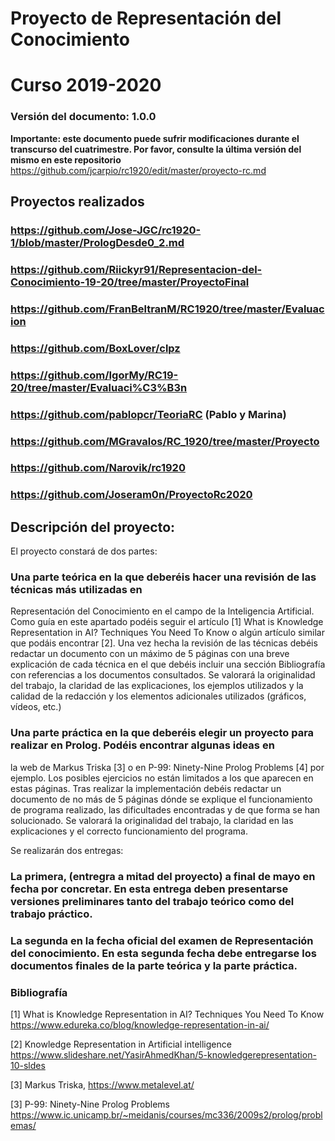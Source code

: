 # Proyecto de Representación del Conocimiento
# Curso 2019-2020
### Versión del documento: 1.0.0

**Importante: este documento puede sufrir modificaciones durante el transcurso del cuatrimestre. Por favor, consulte la última versión del mismo en este repositorio** https://github.com/jcarpio/rc1920/edit/master/proyecto-rc.md


## Proyectos realizados
### https://github.com/Jose-JGC/rc1920-1/blob/master/PrologDesde0_2.md
### https://github.com/Riickyr91/Representacion-del-Conocimiento-19-20/tree/master/ProyectoFinal
### https://github.com/FranBeltranM/RC1920/tree/master/Evaluacion
### https://github.com/BoxLover/clpz
### https://github.com/IgorMy/RC19-20/tree/master/Evaluaci%C3%B3n
### https://github.com/pablopcr/TeoriaRC (Pablo y Marina)
### https://github.com/MGravalos/RC_1920/tree/master/Proyecto
### https://github.com/Narovik/rc1920
### https://github.com/Joseram0n/ProyectoRc2020


## Descripción del proyecto:

El proyecto constará de dos partes:

### Una parte teórica en la que deberéis hacer una revisión de las técnicas más utilizadas en
Representación del Conocimiento en el campo de la Inteligencia Artificial. Como guía en este apartado podéis seguir el artículo [1] 
What is Knowledge Representation in AI? Techniques You Need To Know o algún artículo similar que podáis encontrar [2]. Una vez hecha 
la revisión de las técnicas debéis redactar un documento con un máximo de 5 páginas con una breve explicación de cada
técnica en el que debéis incluir una sección Bibliografía con referencias a los documentos consultados. Se valorará 
la originalidad del trabajo,
la claridad de las explicaciones, los ejemplos utilizados y la calidad de la redacción y los elementos adicionales utilizados 
(gráficos, vídeos, etc.)

### Una parte práctica en la que deberéis elegir un proyecto para realizar en Prolog. Podéis encontrar algunas ideas en 
la web de Markus Triska [3] o en P-99: Ninety-Nine Prolog Problems [4] por ejemplo. Los posibles ejercicios no están limitados
a los que aparecen en estas páginas. Tras realizar la implementación debéis redactar un documento de no más de 5 páginas dónde
se explique el funcionamiento de programa realizado, las dificultades encontradas y de que forma se han solucionado. Se valorará
la originalidad del trabajo, la claridad en las explicaciones y el correcto funcionamiento del programa.

Se realizarán dos entregas:

### La primera, (entregra a mitad del proyecto) a final de mayo en fecha por concretar. En esta entrega deben presentarse versiones preliminares tanto del trabajo teórico como del trabajo práctico.
    
### La segunda en la fecha oficial del examen de Representación del conocimiento. En esta segunda fecha debe entregarse los documentos finales de la parte teórica y la parte práctica.

### Bibliografía

[1] What is Knowledge Representation in AI? Techniques You Need To Know 
https://www.edureka.co/blog/knowledge-representation-in-ai/

[2] Knowledge Representation in Artificial intelligence  
https://www.slideshare.net/YasirAhmedKhan/5-knowledgerepresentation-10-sldes

[3] Markus Triska, https://www.metalevel.at/

[3] P-99: Ninety-Nine Prolog Problems
https://www.ic.unicamp.br/~meidanis/courses/mc336/2009s2/prolog/problemas/
